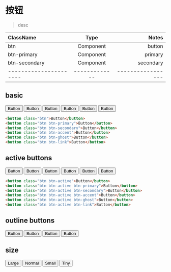 # 按钮

> desc

| ClassName              |     Type      |             Notes |
| :--------------------- | :-----------: | ----------------: |
| btn                    |   Component   |            button |
| btn-primary            |   Component   |           primary |
| btn-secondary          |   Component   |         secondary |
| ---------------------- | ------------- | ----------------- |
## basic 

<button class="btn">Button</button>
<button class="btn btn-primary">Button</button>
<button class="btn btn-secondary">Button</button>
<button class="btn btn-accent">Button</button>
<button class="btn btn-ghost">Button</button>
<button class="btn btn-link">Button</button>

```html
<button class="btn">Button</button>
<button class="btn btn-primary">Button</button>
<button class="btn btn-secondary">Button</button>
<button class="btn btn-accent">Button</button>
<button class="btn btn-ghost">Button</button>
<button class="btn btn-link">Button</button>

```

## active buttons

<button class="btn btn-active">Button</button>
<button class="btn btn-active btn-primary">Button</button>
<button class="btn btn-active btn-secondary">Button</button>
<button class="btn btn-active btn-accent">Button</button>
<button class="btn btn-active btn-ghost">Button</button>
<button class="btn btn-active btn-link">Button</button>

```html
<button class="btn btn-active">Button</button>
<button class="btn btn-active btn-primary">Button</button>
<button class="btn btn-active btn-secondary">Button</button>
<button class="btn btn-active btn-accent">Button</button>
<button class="btn btn-active btn-ghost">Button</button>
<button class="btn btn-active btn-link">Button</button>

```

## outline buttons

<button class="btn btn-outline">Button</button>
<button class="btn btn-outline btn-primary">Button</button>
<button class="btn btn-outline btn-secondary">Button</button>
<button class="btn btn-outline btn-accent">Button</button>


## size

<button class="btn btn-lg">Large</button>
<button class="btn">Normal</button>
<button class="btn btn-sm">Small</button>
<button class="btn btn-xs">Tiny</button>